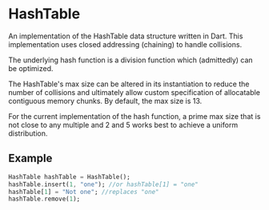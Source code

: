 # HashTable

An implementation of the HashTable data structure written in Dart.
This implementation uses closed addressing (chaining) to handle collisions.

The underlying hash function is a division function which (admittedly) can be optimized.

The HashTable's max size can be altered in its instantiation to reduce the number of collisions and ultimately allow custom specification of allocatable contiguous memory chunks. By default, the max size is 13.

For the current implementation of the hash function, a prime max size that is not close to any multiple and 2 and 5 works best to achieve a uniform distribution.

## Example
```dart
HashTable hashTable = HashTable();
hashTable.insert(1, "one"); //or hashTable[1] = "one"
hashTable[1] = "Not one"; //replaces "one"
hashTable.remove(1);
```
